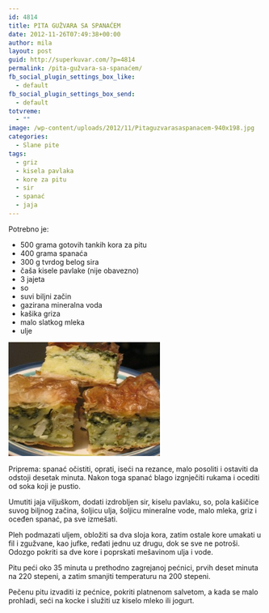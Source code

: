 ```yaml
---
id: 4814
title: PITA GUŽVARA SA SPANAĆEM
date: 2012-11-26T07:49:38+00:00
author: mila
layout: post
guid: http://superkuvar.com/?p=4814
permalink: /pita-gužvara-sa-spanaćem/
fb_social_plugin_settings_box_like:
  - default
fb_social_plugin_settings_box_send:
  - default
totvreme:
  - ""
image: /wp-content/uploads/2012/11/Pitaguzvarasaspanacem-940x198.jpg
categories:
  - Slane pite
tags:
  - griz
  - kisela pavlaka
  - kore za pitu
  - sir
  - spanać
  - jaja
---
```

Potrebno je:

  * 500 grama gotovih tankih kora za pitu
  * 400 grama spanaća
  * 300 g tvrdog belog sira
  * čaša kisele pavlake (nije obavezno)
  * 3 jajeta
  * so
  * suvi biljni začin
  * gazirana mineralna voda
  * kašika griza
  * malo slatkog mleka
  * ulje

<img class="alignnone size-medium wp-image-4815" title="Pitaguzvarasaspanacem" src="/wp-content/uploads/2012/11/Pitaguzvarasaspanacem-300x225.jpg" alt="" width="300" height="225" /> 

Priprema: spanać očistiti, oprati, iseći na rezance, malo posoliti i ostaviti da odstoji desetak minuta. Nakon toga spanać blago izgnječiti rukama i ocediti od soka koji je pustio.

Umutiti jaja viljuškom, dodati izdrobljen sir, kiselu pavlaku, so, pola kašičice suvog biljnog začina, šoljicu ulja, šoljicu mineralne vode, malo mleka, griz i oceđen spanać, pa sve izmešati.

Pleh podmazati uljem, obložiti sa dva sloja kora, zatim ostale kore umakati u fil i zgužvane, kao jufke, ređati jednu uz drugu, dok se sve ne potroši. Odozgo pokriti sa dve kore i poprskati mešavinom ulja i vode.

Pitu peći oko 35 minuta u prethodno zagrejanoj pećnici, prvih deset minuta na 220 stepeni, a zatim smanjiti temperaturu na 200 stepeni.

Pečenu pitu izvaditi iz pećnice, pokriti platnenom salvetom, a kada se malo prohladi, seći na kocke i služiti uz kiselo mleko ili jogurt.